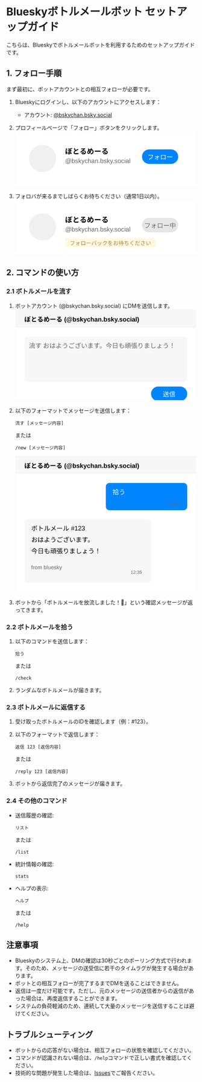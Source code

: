 # Blueskyボトルメールボット セットアップガイド

こちらは、Blueskyでボトルメールボットを利用するためのセットアップガイドです。

## 1. フォロー手順

まず最初に、ボットアカウントとの相互フォローが必要です。

1. Blueskyにログインし、以下のアカウントにアクセスします：
   - アカウント: [@bskychan.bsky.social](https://bsky.app/profile/bskychan.bsky.social)

2. プロフィールページで「フォロー」ボタンをクリックします。
   ![フォローボタン](./images/follow-button.svg)

3. フォロバが来るまでしばらくお待ちください（通常1日以内）。
   ![フォロバ待ち](./images/follow-back.svg)

## 2. コマンドの使い方

### 2.1 ボトルメールを流す

1. ボットアカウント (@bskychan.bsky.social) にDMを送信します。
   ![DMを開く](./images/dm-send.svg)

2. 以下のフォーマットでメッセージを送信します：
   ```
   流す [メッセージ内容]
   ```
   または
   ```
   /new [メッセージ内容]
   ```
   ![メッセージを流す](./images/command-example.svg)

3. ボットから「ボトルメールを放流しました！🌊」という確認メッセージが返ってきます。

### 2.2 ボトルメールを拾う

1. 以下のコマンドを送信します：
   ```
   拾う
   ```
   または
   ```
   /check
   ```

2. ランダムなボトルメールが届きます。

### 2.3 ボトルメールに返信する

1. 受け取ったボトルメールのIDを確認します（例：#123）。

2. 以下のフォーマットで返信します：
   ```
   返信 123 [返信内容]
   ```
   または
   ```
   /reply 123 [返信内容]
   ```

3. ボットから返信完了のメッセージが届きます。

### 2.4 その他のコマンド

- 送信履歴の確認:
  ```
  リスト
  ```
  または
  ```
  /list
  ```

- 統計情報の確認:
  ```
  stats
  ```

- ヘルプの表示:
  ```
  ヘルプ
  ```
  または
  ```
  /help
  ```

## 注意事項

- Blueskyのシステム上、DMの確認は30秒ごとのポーリング方式で行われます。そのため、メッセージの送受信に若干のタイムラグが発生する場合があります。
- ボットとの相互フォローが完了するまでDMを送ることはできません。
- 返信は一度だけ可能です。ただし、元のメッセージの送信者からの返信があった場合は、再度返信することができます。
- システムの負荷軽減のため、連続して大量のメッセージを送信することは避けてください。

## トラブルシューティング

- ボットからの応答がない場合は、相互フォローの状態を確認してください。
- コマンドが認識されない場合は、`/help`コマンドで正しい書式を確認してください。
- 技術的な問題が発生した場合は、[Issues](https://github.com/yourusername/bottlemail-bot/issues)でご報告ください。